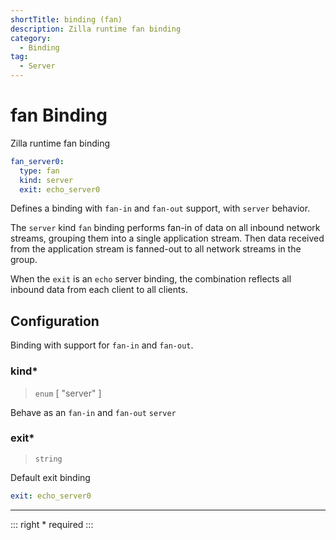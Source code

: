 ```yaml
---
shortTitle: binding (fan)
description: Zilla runtime fan binding
category:
  - Binding
tag:
  - Server
---
```


# fan Binding

Zilla runtime fan binding

```yaml {2}
fan_server0:
  type: fan
  kind: server
  exit: echo_server0
```

Defines a binding with `fan-in` and `fan-out` support, with `server` behavior.

The `server` kind `fan` binding performs fan-in of data on all inbound network streams, grouping them into a single application stream. Then data received from the application stream is fanned-out to all network streams in the group.

When the `exit` is an `echo` server binding, the combination reflects all inbound data from each client to all clients.

## Configuration

Binding with support for `fan-in` and `fan-out`.

### kind\*

> `enum` [ "server" ]

Behave as an `fan-in` and `fan-out` `server`

### exit\*

> `string`

Default exit binding

```yaml
exit: echo_server0
```

---

::: right
\* required
:::
